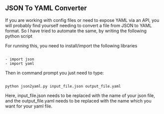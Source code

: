 ## JSON To YAML Converter 

If you are working with config files or need to expose YAML via an API, you will probably find yourself needing to convert a file from JSON to YAML format.
So I have tried to automate the same, by writing the following python script

For running this, you need to install/import the following libraries
```

- import json
- import yaml
```


Then in command prompt you just need to type:
```

python json2yaml.py input_file.json output_file.yaml
```
Here, input_file.json needs to be replaced with the name of your json file, and the output_file.yaml needs to be replaced with the name which you want for your yaml file.
